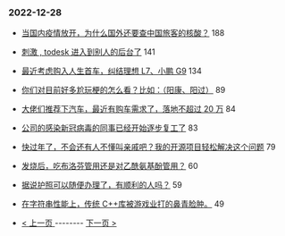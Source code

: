 ### 2022-12-28 
- [当国内疫情放开，为什么国外还要查中国旅客的核酸？](https://www.v2ex.com/t/905104) 188
- [刺激 , todesk 进入到别人的后台了](https://www.v2ex.com/t/905159) 141
- [最近考虑购入人生首车，纠结理想 L7、小鹏 G9](https://www.v2ex.com/t/905068) 134
- [你们对目前好多尬玩梗的怎么看？比如：（阳康、阳过）](https://www.v2ex.com/t/905086) 89
- [大佬们推荐下汽车，最近有购车需求了，落地不超过 20 万](https://www.v2ex.com/t/905100) 84
- [公司的感染新冠病毒的同事已经开始逐步复工了](https://www.v2ex.com/t/905108) 83
- [快过年了，不会还有人不懂叫亲戚吧？我的开源项目轻松解决这个问题](https://www.v2ex.com/t/905121) 79
- [发烧后，吃布洛芬管用还是对乙酰氨基酚管用？](https://www.v2ex.com/t/905082) 60
- [据说护照可以随便办理了，有顺利的人吗？](https://www.v2ex.com/t/905063) 59
- [在字符串性能上，传统 C++库被游戏业打的鼻青脸肿。](https://www.v2ex.com/t/905072) 49 

- [ < 上一页 ](https://github.com/able8/v2ex-hot-record/blob/master/2022-12-27.md) -------- [ 下一页 > ](https://github.com/able8/v2ex-hot-record/blob/master/2022-12-29.md)